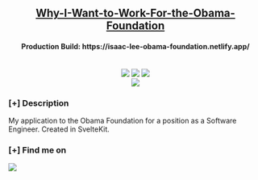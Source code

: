 <h2 align="center"><u>Why-I-Want-to-Work-For-the-Obama-Foundation</u></h2>

<h4 align="center"> Production Build: https://isaac-lee-obama-foundation.netlify.app/ </h4>

<p align="center">
<br>
    <img src="https://img.shields.io/badge/Author-Isaac Lee-magenta?style=flat-square">
    <img src="https://img.shields.io/badge/Open%20Source-No-orange?style=flat-square">
    <img src="https://img.shields.io/badge/Written%20In-SvelteKit-blue?style=flat-square">
<br>
    <img src="https://github-readme-stats.vercel.app/api/pin/?username=isaaclee12&repo=Why-I-Want-to-Work-For-the-Obama-Foundation&theme=synthwave">
</p>

### [+] Description
My application to the Obama Foundation for a position as a Software Engineer. Created in SvelteKit.

### [+] Find me on 
<a href="mailto:isaac.wonha.lee@outlook.com" target="_blank"><img src="https://img.shields.io/badge/Email-isaac.wonha.lee@outlook.com-blue?style=for-the-badge&logo=gmail"></a>